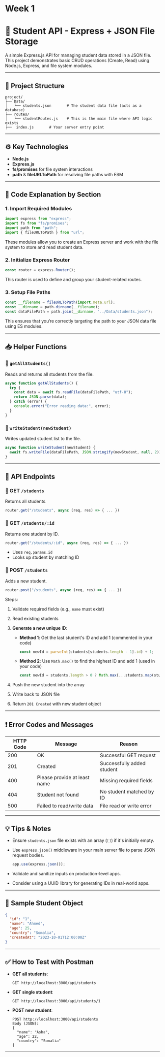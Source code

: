 # Week 1 

# 📘 Student API - Express + JSON File Storage

A simple Express.js API for managing student data stored in a JSON file. This project demonstrates basic CRUD operations (Create, Read) using Node.js, Express, and file system modules.

---

## 📁 Project Structure

```
project/
├── Data/
│   └── students.json       # The student data file (acts as a database)
├── routes/
│   └── studentRoutes.js    # This is the main file where API logic exists
├──  index.js       # Your server entry point
```

---

## ⚙️ Key Technologies

* **Node.js**
* **Express.js**
* **fs/promises** for file system interactions
* **path** & **fileURLToPath** for resolving file paths with ESM

---

## 📌 Code Explanation by Section

### 1. **Import Required Modules**

```js
import express from "express";
import fs from "fs/promises";
import path from "path";
import { fileURLToPath } from "url";
```

These modules allow you to create an Express server and work with the file system to store and read student data.

### 2. **Initialize Express Router**

```js
const router = express.Router();
```

This router is used to define and group your student-related routes.

### 3. **Setup File Paths**

```js
const __filename = fileURLToPath(import.meta.url);
const __dirname = path.dirname(__filename);
const dataFilePath = path.join(__dirname, "../Data/students.json");
```

This ensures that you’re correctly targeting the path to your JSON data file using ES modules.

---

## 📥 Helper Functions

### 🧾 `getAllStudents()`

Reads and returns all students from the file.

```js
async function getAllStudents() {
  try {
    const data = await fs.readFile(dataFilePath, "utf-8");
    return JSON.parse(data);
  } catch (error) {
    console.error("Error reading data:", error);
  }
}
```

### 📝 `writeStudent(newStudent)`

Writes updated student list to the file.

```js
async function writeStudent(newStudent) {
  await fs.writeFile(dataFilePath, JSON.stringify(newStudent, null, 2));
}
```

---

## 🚀 API Endpoints

### 📍 GET `/students`

Returns all students.

```js
router.get("/students", async (req, res) => { ... })
```

### 📍 GET `/students/:id`

Returns one student by ID.

```js
router.get("/students/:id", async (req, res) => { ... })
```

* Uses `req.params.id`
* Looks up student by matching ID

### 📍 POST `/students`

Adds a new student.

```js
router.post("/students", async (req, res) => { ... })
```

Steps:

1. Validate required fields (e.g., `name` must exist)
2. Read existing students
3. **Generate a new unique ID**:

   * **Method 1**: Get the last student's ID and add 1 (commented in your code)

     ```js
     const newId = parseInt(students[students.length - 1].id) + 1;
     ```
   * **Method 2**: Use `Math.max()` to find the highest ID and add 1 (used in your code)

     ```js
     const newId = students.length > 0 ? Math.max(...students.map(student => parseInt(student.id))) + 1 : 1;
     ```
4. Push the new student into the array
5. Write back to JSON file
6. Return `201 Created` with new student object

---

## ❗ Error Codes and Messages

| HTTP Code | Message                      | Reason                     |
| --------- | ---------------------------- | -------------------------- |
| 200       | OK                           | Successful GET request     |
| 201       | Created                      | Successfully added student |
| 400       | Please provide at least name | Missing required fields    |
| 404       | Student not found            | No student matched by ID   |
| 500       | Failed to read/write data    | File read or write error   |

---

## 💡 Tips & Notes

* Ensure `students.json` file exists with an array (`[]`) if it's initially empty.
* Use `express.json()` middleware in your main server file to parse JSON request bodies.

  ```js
  app.use(express.json());
  ```
* Validate and sanitize inputs on production-level apps.
* Consider using a UUID library for generating IDs in real-world apps.

---


## 🧪 Sample Student Object

```json
{
  "id": "1",
  "name": "Ahmed",
  "age": 25,
  "country": "Somalia",
  "createdAt": "2023-10-01T12:00:00Z"
}
```

---

## ✅ How to Test with Postman

* **GET all students**:

  ```http
  GET http://localhost:3000/api/students
  ```
* **GET single student**:

  ```http
  GET http://localhost:3000/api/students/1
  ```
* **POST new student**:

  ```http
  POST http://localhost:3000/api/students
  Body (JSON):
  {
    "name": "Asha",
    "age": 22,
    "country": "Somalia"
  }
  ```

---

